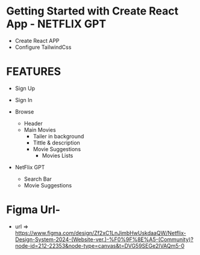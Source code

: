 # Getting Started with Create React App - NETFLIX GPT

- Create React APP
- Configure TailwindCss

# FEATURES

- Sign Up
- Sign In
- Browse

  - Header
  - Main Movies
    - Tailer in background
    - Tittle & description
    - Movie Suggestions
      - Movies Lists

- NetFlix GPT
  - Search Bar
  - Movie Suggestions

# Figma Url-

- url => https://www.figma.com/design/Zf2xC1LnJimbHwUskdaaQW/Netflix-Design-System-2024-(Website-ver.)-%F0%9F%8E%A5-(Community)?node-id=212-22353&node-type=canvas&t=DVG59SEGe2IVAQm5-0
